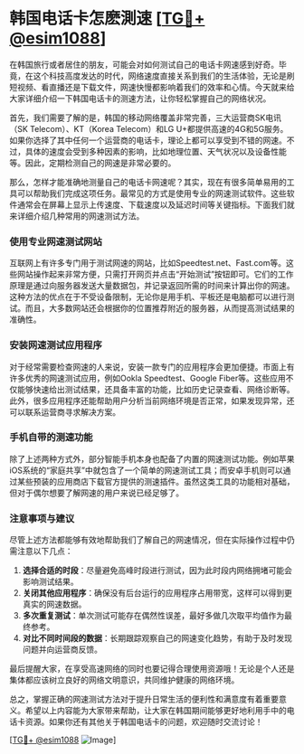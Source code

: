# 韩国电话卡怎麽測速 [[TG💪+ @esim1088](https://t.me/s/esim1088)]

在韩国旅行或者居住的朋友，可能会对如何测试自己的电话卡网速感到好奇。毕竟，在这个科技高度发达的时代，网络速度直接关系到我们的生活体验，无论是刷短视频、看直播还是下载文件，网速快慢都影响着我们的效率和心情。今天就来给大家详细介绍一下韩国电话卡的测速方法，让你轻松掌握自己的网络状况。

首先，我们需要了解的是，韩国的移动网络覆盖非常完善，三大运营商SK电讯（SK Telecom）、KT（Korea Telecom）和LG U+都提供高速的4G和5G服务。如果你选择了其中任何一个运营商的电话卡，理论上都可以享受到不错的网速。不过，具体的速度会受到多种因素的影响，比如地理位置、天气状况以及设备性能等。因此，定期检测自己的网速是非常必要的。

那么，怎样才能准确地测量自己的电话卡网速呢？其实，现在有很多简单易用的工具可以帮助我们完成这项任务。最常见的方式是使用专业的网速测试软件。这些软件通常会在屏幕上显示上传速度、下载速度以及延迟时间等关键指标。下面我们就来详细介绍几种常用的网速测试方法。

### 使用专业网速测试网站

互联网上有许多专门用于测试网速的网站，比如Speedtest.net、Fast.com等。这些网站操作起来非常方便，只需打开网页并点击“开始测试”按钮即可。它们的工作原理是通过向服务器发送大量数据包，并记录返回所需的时间来计算出你的网速。这种方法的优点在于不受设备限制，无论你是用手机、平板还是电脑都可以进行测试。而且，大多数网站还会根据你的位置推荐附近的服务器，从而提高测试结果的准确性。

### 安装网速测试应用程序

对于经常需要检查网速的人来说，安装一款专门的应用程序会更加便捷。市面上有许多优秀的网速测试应用，例如Ookla Speedtest、Google Fiber等。这些应用不仅能够快速给出测试结果，还具备丰富的功能，比如历史记录查看、网络诊断等。此外，很多应用程序还能帮助用户分析当前网络环境是否正常，如果发现异常，还可以联系运营商寻求解决方案。

### 手机自带的测速功能

除了上述两种方式外，部分智能手机本身也配备了内置的网速测试功能。例如苹果iOS系统的“家庭共享”中就包含了一个简单的网速测试工具；而安卓手机则可以通过某些预装的应用商店下载官方提供的测速插件。虽然这类工具的功能相对基础，但对于偶尔想要了解网速的用户来说已经足够了。

### 注意事项与建议

尽管上述方法都能够有效地帮助我们了解自己的网速情况，但在实际操作过程中仍需注意以下几点：

1. **选择合适的时段**：尽量避免高峰时段进行测试，因为此时段内网络拥堵可能会影响测试结果。
2. **关闭其他应用程序**：确保没有后台运行的应用程序占用带宽，这样可以得到更真实的网速数据。
3. **多次重复测试**：单次测试可能存在偶然性误差，最好多做几次取平均值作为最终参考。
4. **对比不同时间段的数据**：长期跟踪观察自己的网速变化趋势，有助于及时发现问题并向运营商反馈。

最后提醒大家，在享受高速网络的同时也要记得合理使用资源哦！无论是个人还是集体都应该树立良好的网络文明意识，共同维护健康的网络环境。

总之，掌握正确的网速测试方法对于提升日常生活的便利性和满意度有着重要意义。希望以上内容能为大家带来帮助，让大家在韩国期间能够更好地利用手中的电话卡资源。如果你还有其他关于韩国电话卡的问题，欢迎随时交流讨论！

[[TG💪+ @esim1088](https://t.me/s/esim1088) ![Image](https://i.postimg.cc/4NQfJmqS/Snipaste-2025-05-13-00-14-12.png)]